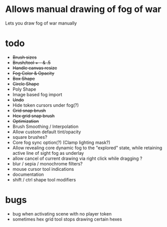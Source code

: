# Allows manual drawing of fog of war
Lets you draw fog of war manually

# todo
- ~~Brush sizes~~
- ~~Brush/tool + - & .5~~
- ~~Handle canvas resize~~
- ~~Fog Color & Opacity~~
- ~~Box Shape~~
- ~~Circle Shape~~
- Poly Shape
- Image based fog import
- ~~Undo~~
- Hide token cursors under fog(?)
- ~~Grid snap brush~~
- ~~Hex grid snap brush~~
- ~~Optimization~~
- Brush Smoothing / Interpolation
- Allow custom default tint/opacity
- square brushes?
- Core fog sync option(?) (Clamp lighting mask?)
- Allow revealing core dynamic fog to the "explored" state, while retaining active line of sight fog as underlay
- allow cancel of current drawing via right click while dragging ?
- blur / sepia / monochrome filters?
- mouse cursor tool indications
- documentation
- shift / ctrl shape tool modifiers

# bugs
- bug when activating scene with no player token
- sometimes hex grid tool stops drawing certain hexes